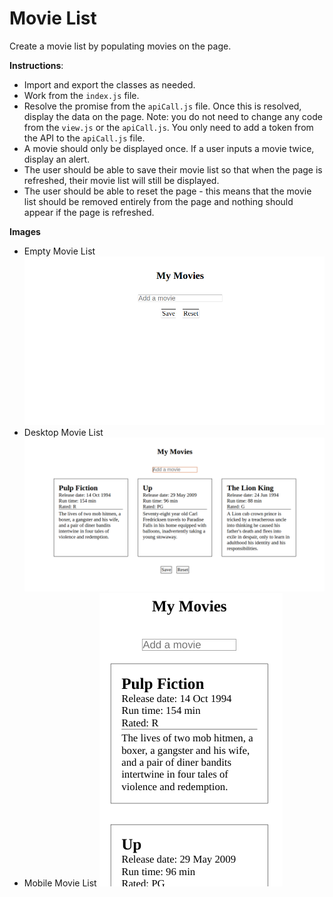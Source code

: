 # Movie List

Create a movie list by populating movies on the page. 

**Instructions**: 
* Import and export the classes as needed. 
* Work from the `index.js` file. 
* Resolve the promise from the `apiCall.js` file. Once this is resolved, display the data on the page. Note: you do not need to change any code from the `view.js` or the `apiCall.js`. You only need to add a token from the API to the `apiCall.js` file.
* A movie should only be displayed once. If a user inputs a movie twice, display an alert.
* The user should be able to save their movie list so that when the page is refreshed, their movie list will still be displayed. 
* The user should be able to reset the page - this means that the movie list should be removed entirely from the page and nothing should appear if the page is refreshed. 

**Images**
* Empty Movie List
![alt text](images/empty-page.png "Reset")
* Desktop Movie List
![alt text](images/display-movies.png "Desktop Movie List")
* Mobile Movie List
![alt text](images/mobile.png "Mobile Movie List")

